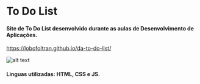 # To Do List

#### Site de To Do List desenvolvido durante as aulas de Desenvolvimento de Aplicações.

https://lobofoltran.github.io/da-to-do-list/

<p align="center">

![alt text](https://i.imgur.com/7FKHyX8.png)

</p>

#### Linguas utilizadas: HTML, CSS e JS.
